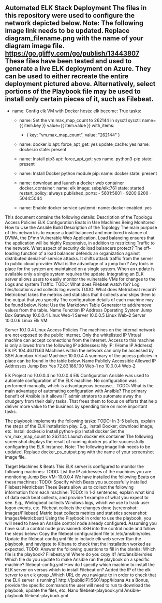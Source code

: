 Automated ELK Stack Deployment
The files in this repository were used to configure the network depicted below.
Note: The following image link needs to be updated. Replace diagram_filename.png with the name of your diagram image file.
https://go.gliffy.com/go/publish/13443807
These files have been tested and used to generate a live ELK deployment on Azure. They can be used to either recreate the entire deployment pictured above. Alternatively, select portions of the Playbook file may be used to install only certain pieces of it, such as Filebeat.
---
- name: Config elk VM with Docker
  hosts: elk
  become: True
  tasks:
  - name: Set the vm.max_map_count to 262144 in sysctl
    sysctl: name={{ item.key }} value={{ item.value }}
    with_items:
      - { key: "vm.max_map_count", value: "262144" }

  - name: docker.io
    apt:
      force_apt_get: yes
      update_cache: yes
      name: docker.io
      state: present

  - name: Install pip3
    apt:
      force_apt_get: yes
      name: python3-pip
      state: present

  - name: Install Docker python module
    pip:
      name: docker
      state: present

  - name: download and launch a docker web container
    docker_container:
      name: elk
      image: sebp/elk:761
      state: started
      restart_policy: always
      published_ports:
        - 5601:5601
        - 9200:9200
        - 5044:5044

  - name: Enable docker service
    systemd:
      name: docker
      enabled: yes

This document contains the following details:
Description of the Topologu
Access Policies
ELK Configuration
Beats in Use
Machines Being Monitored
How to Use the Ansible Build
Description of the Topology
The main purpose of this network is to expose a load-balanced and monitored instance of DVWA, the D*mn Vulnerable Web Application.
Load balancing ensures that the application will be highly Responsive, in addition to restricting Traffic to the network.
What aspect of security do load balancers protect? The off-loading function of a load balancer defends an organization against distributed denial-of-service attacks. It shifts attack traffic from the server to public cloud provider
What is the advantage of a jump box? Any tools in place for the system are maintained on a single system. When an update is available only a single system requires the update.
Integrating an ELK server allows users to easily monitor the vulnerable VMs for changes to the Logs and system Traffic.
TODO: What does Filebeat watch for? Log files/locations and collects log events
TODO: What does Metricbeat record? Metricbeat takes the metrics and statistics that it collects and ships them to the output that you specify
The configuration details of each machine may be found below. Note: Use the Markdown Table Generator to add/remove values from the table.
Name
Function
IP Address
Operating System
Jump Box
Gateway
10.0.0.4
Linux
Web-1
Server
10.0.0.5
Linux
Web-2
Server
10.0.0.6
Linux
Elk VM 


Server
10.1.0.4
Linux
Access Policies
The machines on the internal network are not exposed to the public Internet.
Only the whitelisted IP Virtual machine can accept connections from the Internet. Access to this machine is only allowed from the following IP addresses:
My IP: (Home IP Address)
Elk IP: 104.46.111.63
Machines within the network can only be accessed by SSH
Jumpbox Virtual Machine: 10.0.0.4
A summary of the access policies in place can be found in the table below.
Name
Publicly Accessible
Allowed IP Addresses
Jump Box
Yes
72.83.186.100
Web-1
no
10.0.0.4
Web-2

Elk Project no 10.0.0.4
no
10.0.0.4
Elk Configuration
Ansible was used to automate configuration of the ELK machine. No configuration was performed manually, which is advantageous because...
TODO: What is the main advantage of automating configuration with Ansible? The primary benefit of Ansible is it allows IT administrators to automate away the drudgery from their daily tasks. That frees them to focus on efforts that help deliver more value to the business by spending time on more important tasks.

The playbook implements the following tasks:
TODO: In 3-5 bullets, explain the steps of the ELK installation play. E.g., install Docker; download image; etc.
Install docker.io
Install python-pip
Install docker
Set the vm_max_map_count to 262144
Launch docker elk container
The following screenshot displays the result of running docker ps after successfully configuring the ELK instance.
Note: The following image link needs to be updated. Replace docker_ps_output.png with the name of your screenshot image file.

Target Machines & Beats
This ELK server is configured to monitor the following machines:
TODO: List the IP addresses of the machines you are monitoring Jump Box VM: 10.0.0.4
We have installed the following Beats on these machines:
TODO: Specify which Beats you successfully installed 
Filebeat
Metricbeat
These Beats allow us to collect the following information from each machine:
TODO: In 1-2 sentences, explain what kind of data each beat collects, and provide 1 example of what you expect to see. E.g., Winlogbeat collects Windows logs, which we use to track user logon events, etc.
Filebeat collects the changes done (screenshot: Images/Filebeat) Metric beat collects metrics and statistics screenshot: Images/Metricbeat)
Using the Playbook
In order to use the playbook, you will need to have an Ansible control node already configured. Assuming you have such a control node provisioned:
SSH into the control node and follow the steps below:
Copy the filebeat configurationl file to /etc/ansible/roles.
Update the filebeat-config.yml file to include elk web server
Run the playbook, and navigate to Kibana to check that the installation worked as expected.
TODO: Answer the following questions to fill in the blanks:
Which file is the playbook? Filebeat.yml Where do you copy it? /etc/ansible/roles
Which file do you update to make Ansible run the playbook on a specific machine? filebeat-config.yml How do I specify which machine to install the ELK server on versus which to install Filebeat on? Added the IP of the elk server to an elk group
_Which URL do you navigate to in order to check that the ELK server is running? http://[publicIP]:5601/app/kibana
As a Bonus, provide the specific commands the user will need to run to download the playbook, update the files, etc.
Nano filebeat-playbook.yml
Ansible-playbook filebeat-playbook.yml
